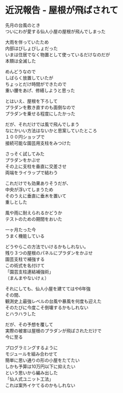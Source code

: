 # 近況報告 - 屋根が飛ばされて  
  
先月の台風のとき  
ついにわが愛する仙人小屋の屋根が飛んでしまった  
  
大雨を伴っていたため  
内部はびしょびしょだった  
いまは住居でなく物置として使っているだけなのだが  
本類は全滅した  

めんどうなので  
しばらく放置していたが  
ちょっとだけ時間ができたので  
重い腰をあげ、修繕しようと思った  
  
とはいえ、屋根を下ろして  
プラダンを敷き直すのも面倒なので  
プラダンを乗せる程度にしたかった  
  
だが、それだけでは風で飛んでしまう  
なにかいい方法はないかと思案していたところ  
１００円ショップで  
接続可能な園芸用支柱をみつけた  
  
さっそく試してみた  
プラダンをかぶせ  
その上に支柱を垂直に交差させ  
両端をライラップで結わう  
  
これだけでも効果ありそうだが、  
中央が浮いてしまうため  
そのうえに垂直に垂木を置いて  
重しとした  
  
風や雨に耐えられるかどうか  
テストのための期間をおいた  
  
一ヶ月たった今  
うまく機能している  
  
どうやらこの方法でいけるかもしれない。  
残り３つの屋根のパネルにプラダンをかぶせ  
園芸支柱で補強する  
この術式を名付けて  
「園芸支柱連結補強術」  
（まんまやないけぇ）  
  
それにしても、仙人小屋を建ててはや6年強  
その間、  
観測史上最強レベルの台風や暴風を何度も迎えた  
そのたびに今度こそ倒壊するかもしれない  
とハラハラした  
  
だが、その予想を覆して  
実際の被害は屋根のプラダンが飛ばされただけで  
今に至る  
  
プログラミングするように  
モジュールを組み合わせて  
簡単に思い通りの形の小屋をたてたい  
しかも予算は10万円以下に抑えたい  
という思いから編み出した  
「仙人式ユニット工法」  
これは案外イケてるのかもしれない  
